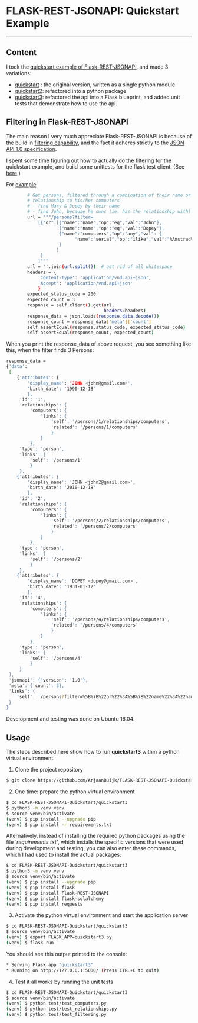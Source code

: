 # FLASK-REST-JSONAPI: Quickstart Example

---
## Content

I took the [quickstart example of Flask-REST-JSONAPI](http://flask-rest-jsonapi.readthedocs.io/en/latest/quickstart.html#), and made 3 variations:

- [quickstart](https://github.com/ArjaanBuijk/FLASK-REST-JSONAPI-Quickstart/tree/master/quickstart) : the original version, written as a single python module
- [quickstart2](https://github.com/ArjaanBuijk/FLASK-REST-JSONAPI-Quickstart/tree/master/quickstart2): refactored into a python package
- [quickstart3](https://github.com/ArjaanBuijk/FLASK-REST-JSONAPI-Quickstart/tree/master/quickstart3): refactored the api into a Flask blueprint, and added unit tests that demonstrate how to use the api.


## Filtering in Flask-REST-JSONAPI

The main reason I very much appreciate Flask-REST-JSONAPI is because of the build in [filtering capability](http://flask-rest-jsonapi.readthedocs.io/en/latest/filtering.html), and the fact it adheres strictly to the [JSON API 1.0 specification](http://jsonapi.org/format/).

I spent some time figuring out how to actually do the filtering for the quickstart example, and build some unittests for the flask test client. (See [here](https://github.com/ArjaanBuijk/FLASK-REST-JSONAPI-Quickstart/blob/master/quickstart3/test/test_filtering.py).)

For [example](https://github.com/ArjaanBuijk/FLASK-REST-JSONAPI-Quickstart/blob/master/quickstart3/test/test_filtering.py):
```bash
        # Get persons, filtered through a combination of their name or a
        # relationship to his/her computers
        # - find Mary & Dopey by their name
        # - find John, because he owns (ie. has the relationship with) the computer named Amstrad
        url = """/persons?filter=
            [{"or":[{"name":"name","op":"eq","val":"John"},
                    {"name":"name","op":"eq","val":"Dopey"},
                    {"name":"computers","op":"any","val": {
                          "name":"serial","op":"ilike","val":"%Amstrad%"}
                    }
                   ]
             }
            ]"""
        url = ''.join(url.split())  # get rid of all whitespace
        headers = {
            'Content-Type': 'application/vnd.api+json',
            'Accept': 'application/vnd.api+json'
            }
        expected_status_code = 200
        expected_count = 3
        response = self.client().get(url,
                                     headers=headers)
        response_data = json.loads(response.data.decode())
        response_count = response_data['meta']['count']
        self.assertEqual(response.status_code, expected_status_code)
        self.assertEqual(response_count, expected_count)
```

When you print the response_data of above request, you see something like this, when the filter finds 3 Persons:
```bash
response_data =
{'data':
 [
    {'attributes': {
        'display_name': 'JOHN <john@gmail.com>',
        'birth_date': '1990-12-18'
        },
     'id': '1',
     'relationships': {
         'computers': {
             'links': {
                 'self': '/persons/1/relationships/computers',
                 'related': '/persons/1/computers'
                 }
             }
         },
     'type': 'person',
     'links': {
         'self': '/persons/1'
         }
     },
    {'attributes': {
        'display_name': 'JOHN <john2@gmail.com>',
        'birth_date': '2010-12-18'
        },
     'id': '2',
     'relationships': {
         'computers': {
             'links': {
                 'self': '/persons/2/relationships/computers',
                 'related': '/persons/2/computers'
                 }
             }
         },
     'type': 'person',
     'links': {
         'self': '/persons/2'
         }
     },
    {'attributes': {
        'display_name': 'DOPEY <dopey@gmail.com>',
        'birth_date': '1931-01-12'
        },
     'id': '4',
     'relationships': {
         'computers': {
             'links': {
                 'self': '/persons/4/relationships/computers',
                 'related': '/persons/4/computers'
                 }
             }
         },
     'type': 'person',
     'links': {
         'self': '/persons/4'
         }
     }
 ],
 'jsonapi': {'version': '1.0'},
 'meta': {'count': 3},
 'links': {
    'self': '/persons?filter=%5B%7B%22or%22%3A%5B%7B%22name%22%3A%22name%22%2C%22op%22%3A%22eq%22%2C%22val%22%3A%22John%22%7D%2C%7B%22name%22%3A%22name%22%2C%22op%22%3A%22eq%22%2C%22val%22%3A%22Dopey%22%7D%2C%7B%22name%22%3A%22computers%22%2C%22op%22%3A%22any%22%2C%22val%22%3A%7B%22name%22%3A%22serial%22%2C%22op%22%3A%22ilike%22%2C%22val%22%3A%22%25Amstrad%25%22%7D%7D%5D%7D%5D'
 }
}

```

Development and testing was done on Ubuntu 16.04.

## Usage

The steps described here show how to run <b>quickstart3</b> within a python virtual environment.

1. Clone the project repository
```bash
$ git clone https://github.com/ArjaanBuijk/FLASK-REST-JSONAPI-Quickstart
```

2. One time: prepare the python virtual environment
```bash
$ cd FLASK-REST-JSONAPI-Quickstart/quickstart3
$ python3 -m venv venv
$ source venv/bin/activate
(venv) $ pip install --upgrade pip
(venv) $ pip install -r requirements.txt
```

 Alternatively, instead of installing the required python packages using the file <em>'requirements.txt'</em>, which installs the specific versions that were used during development and testing, you can also enter these commands, which I had used to install the actual packages:
```bash
$ cd FLASK-REST-JSONAPI-Quickstart/quickstart3
$ python3 -m venv venv
$ source venv/bin/activate
(venv) $ pip install --upgrade pip
(venv) $ pip install flask
(venv) $ pip install Flask-REST-JSONAPI
(venv) $ pip install flask-sqlalchemy
(venv) $ pip install requests
```

3. Activate the python virtual environment and start the application server
```bash
$ cd FLASK-REST-JSONAPI-Quickstart/quickstart3
$ source venv/bin/activate
(venv) $ export FLASK_APP=quickstart3.py
(venv) $ flask run
```

 You should see this output printed to the console:
 ```bash
 * Serving Flask app "quickstart3"
 * Running on http://127.0.0.1:5000/ (Press CTRL+C to quit)
```

4. Test it all works by running the unit tests
```bash
$ cd FLASK-REST-JSONAPI-Quickstart/quickstart3
$ source venv/bin/activate
(venv) $ python test/test_computers.py
(venv) $ python test/test_relationships.py
(venv) $ python test/test_filtering.py
```